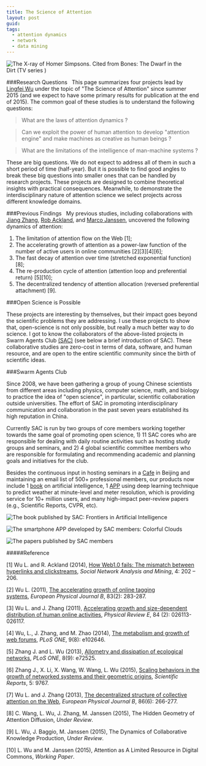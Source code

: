 ```yaml
---
title: The Science of Attention
layout: post
guid: 
tags:
  - attention dynamics
  - network
  - data mining
---
```



![The X-ray of Homer Simpsons. Cited from Bones: The Dwarf in the Dirt (TV series ) ](http://ww4.sinaimg.cn/large/0069KTFugw1ev7hqlth3ej318g0p0dkd.jpg)

###Research Questions
 
This page summarizes four projects lead by [Lingfei Wu](http://weblab.com.cityu.edu.hk/blog/lingfei/curriculum-vitae-2/) under the topic of "The Science of Attention" since summer 2015 (and we expect to have some primary results for publication at the end of 2015). The common goal of these studies is to understand the following questions:

>What are the laws of attention dynamics ? 

>Can we exploit the power of human attention to develop "attention engine" and make machines as creative as human beings ? 

>What are the limitations of the intelligence of man-machine systems ?

These are big questions. We do not expect to address all of them in such a short period of time (half-year).  But it is possible to find good angles to break these big questions into smaller ones that can be handled by research projects. These projects are designed to combine theoretical insights with practical consequences. Meanwhile, to demonstrate the interdisciplinary nature of attention science we select projects across different knowledge domains. 

###Previous Findings
 
My previous studies, including collaborations with [Jiang Zhang](http://www.swarma.org/jake/cv.htm), [Rob Ackland](https://researchers.anu.edu.au/researchers/ackland-rj), and [Marco Janssen](http://marcojanssen.info/), uncovered the following dynamics of attention:

1)  The limitation of attention flow on the Web [1];
2) The accelerating growth of attention as a power-law function of the number of active users in online communities [2][3][4][6];
3) The fast decay of attention over time (stretched exponential function) [8]; 
4) The re-production cycle of attention (attention loop and preferential return) [5][10];
5) The decentralized tendency of attention allocation (reversed preferential attachment) [9]. 


###Open Science is Possible 

These projects are interesting by themselves, but their impact goes beyond the scientific problems they are addressing. I use these projects to show that, open-science is not only possible, but really a much better way to do science. I got to know the collaborators of the above-listed projects in Swarm Agents Club [(SAC)](http://www.swarma.org/swarma/) (see below a brief  introduction of SAC). These collaborative studies are zero-cost in terms of data, software, and human resource, and are open to the entire scientific community since the birth of scientific ideas.

###Swarm Agents Club

Since 2008, we have been gathering a group of young Chinese scientists from different areas including physics, computer science, math, and biology to practice the idea of "open science", in particular, scientific collaboration outside universities. The effort of SAC in promoting interdisciplinary communication and collaboration in the past seven years established its high reputation in China. 

Currently SAC is run by two groups of core members working together towards the same goal of promoting open science, 1) 11 SAC cores who are responsible for dealing with daily routine activities such as hosting study groups and seminars, and 2) 4 global scientific committee members who are responsible for formulating and recommending academic and planning goals and initiatives for the club. 

Besides the continuous input in hosting seminars in a [Cafe](http://site.douban.com/swarmagents/widget/photos/12961409/) in Beijing and maintaining an email list of 500+ professional members, our products now include 1 [book](http://product.dangdang.com/23740304.html) on artificial intelligence, 1 [APP](http://caiyunapp.com/) using deep learning technique to predict weather at minute-level and meter resolution, which is providing service for 10+ million users, and many high-impact peer-review papers (e.g., Scientific Reports, CVPR, etc). 

![The book published by SAC: [Frontiers in Artificial Intelligence](http://product.dangdang.com/23740304.html)](http://ww2.sinaimg.cn/large/e85abbb5gw1eu24ssqh0aj20vg12cnds.jpg)

![The smartphone APP developed by SAC members: [Colorful Clouds](http://caiyunapp.com/)](http://ww2.sinaimg.cn/large/e85abbb5gw1eu24vqcwq7j210y0vyjz5.jpg)

![The papers published by SAC members](http://ww4.sinaimg.cn/large/e85abbb5gw1eu25nwk3jsj21di0lo45h.jpg)


#####Reference

[1] Wu L. and R. Ackland (2014), [How Web1.0 fails: The mismatch between hyperlinks and clickstreams](http://link.springer.com/article/10.1007%2Fs13278-014-0202-8), *Social Network Analysis and Mining*, 4: 202 – 206.

[2] Wu L. (2011), [The accelerating growth of online tagging systems](http://link.springer.com/article/10.1140%2Fepjb%2Fe2011-20187-9?LI=true), *European Physical Journal B*, 83(2): 283-287.

[3] Wu L. and J. Zhang (2011), [Accelerating growth and size-dependent distribution of human online activities](http://journals.aps.org/pre/abstract/10.1103/PhysRevE.84.026113), *Physical Review E*, 84 (2): 026113-026117.

[4] Wu, L., J. Zhang, and M. Zhao (2014), [The metabolism and growth of web forums](http://www.plosone.org/article/info%3Adoi%2F10.1371%2Fjournal.pone.0102646), *PLoS ONE*, 9(8): e102646.

[5] Zhang J. and L. Wu (2013), [Allometry and dissipation of ecological networks](http://www.plosone.org/article/info%3Adoi%2F10.1371%2Fjournal.pone.0072525), *PLoS ONE*, 8(9): e72525.

[6] Zhang J., X. Li, X. Wang, W. Wang, L. Wu (2015), [Scaling behaviors in the growth of networked systems and their geometric origins](http://www.nature.com/articles/srep09767), *Scientific Reports*, 5: 9767.

[7] Wu L. and J. Zhang (2013), [The decentralized structure of collective attention on the Web](http://epjb.epj.org/articles/epjb/abs/2013/06/b130132/b130132.html), *European Physical Journal B*, 86(6): 266-277.

[8] C. Wang, L. Wu, J. Zhang, M. Janssen (2015), The Hidden Geometry of Attention Diffusion, *Under Review*.

[9] L. Wu, J. Baggio, M. Janssen (2015), The Dynamics of Collaborative Knowledge Production, *Under Review*.

[10] L. Wu and M. Janssen (2015), Attention as A Limited Resource in Digital Commons, *Working Paper*.